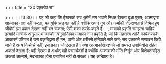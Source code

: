 +++
title = "30 प्रकृत्यैव च"

+++
।।13.30।। यह जो कहा कि ईश्वरको सब भूतोंमें सम भावसे स्थित देखता हुआ
पुरुष; आत्माद्वारा आत्माका नाश नहीं करता; यह युक्तिसङ्गत नहीं है क्योंकि
अपने गुण और कर्मोंकी विलक्षणतासे विभिन्न हुए जीवोंमें इस प्रकार देखना
नहीं बन सकता; ऐसी शंका करके कहते हैं --, मायाको प्रकृति समझना चाहिये
इत्यादि मन्त्रोंके अनुसार भगवान्की त्रिगुणात्मिका मायाका नाम प्रकृति है;
जो कि महत्तत्त्व आदि कार्यकरणके आकारमें परिणत है उस प्रकृतिद्वारा ही मन;
वाणी और शरीरसे होनेवाले सारे कर्म; सब प्रकारसे सम्पादन किये जाते हैं
अन्य किसीसे नहीं; इस प्रकार जो देखता है। तथा आत्माकोक्षेत्रज्ञको जो
समस्त उपाधियोंसे रहित अकर्ता देखता है; वही देखता है अर्थात् वही
परमार्थदर्शी है क्योंकि आकाशकी भाँति निर्गुण और विशेषतारहित अकर्ता
आत्मामें; भेदभावका होना प्रमाणित नहीं हो सकता। यह अभिप्राय है।
